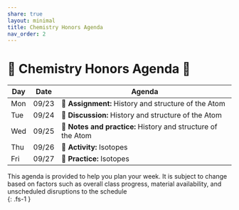 ```yaml
---
share: true
layout: minimal
title: Chemistry Honors Agenda
nav_order: 2
---
```

# 🧪 Chemistry Honors Agenda 🥽    
  
  
| Day | Date  | Agenda                                                       |  
| --- | ----- | ------------------------------------------------------------ |  
| Mon | 09/23 | 📝 **Assignment:** History and structure of the Atom         |  
| Tue | 09/24 | 💬 **Discussion:** History and structure of the Atom         |  
| Wed | 09/25 | 💪 **Notes and practice:** History and structure of the Atom |  
| Thu | 09/26 | 🧪 **Activity:** Isotopes                                    |  
| Fri | 09/27 | 💪 **Practice:** Isotopes                                    |  
  
  
This agenda is provided to help you plan your week. It is subject to change based on factors such as overall class progress, material availability, and unscheduled disruptions to the schedule    
{: .fs-1 }    
  